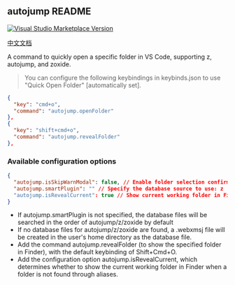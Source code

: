## autojump README

<a href="https://marketplace.visualstudio.com/items?itemName=webxmsj.autojump" target="__blank"><img src="https://img.shields.io/visual-studio-marketplace/v/webxmsj.autojump.svg?color=eee&amp;label=VS%20Code%20Marketplace&logo=visual-studio-code" alt="Visual Studio Marketplace Version" /></a>

[中文文档](./README_CN.md)

A command to quickly open a specific folder in VS Code, supporting z, autojump, and zoxide.

> You can configure the following keybindings in keybinds.json to use "Quick Open Folder" [automatically set].

```json
{
  "key": "cmd+o",
  "command": "autojump.openFolder"
},
{
  "key": "shift+cmd+o",
  "command": "autojump.revealFolder"
},
```

### Available configuration options

```json
{
  "autojump.isSkipWarnModal": false, // Enable folder selection confirmation dialog when skipping unmatched items
  "autojump.smartPlugin": "" // Specify the database source to use: z | autojump | zoxide
  "autojump.isRevealCurrent": true // Show current working folder in Finder when no matches are found.
}
```

* If autojump.smartPlugin is not specified, the database files will be searched in the order of autojump/z/zoxide by default
* If no database files for autojump/z/zoxide are found, a .webxmsj file will be created in the user's home directory as the database file.
* Add the command autojump.revealFolder (to show the specified folder in Finder), with the default keybinding of Shift+Cmd+O.
* Add the configuration option autojump.isRevealCurrent, which determines whether to show the current working folder in Finder when a folder is not found through aliases.
